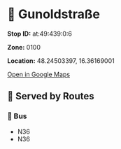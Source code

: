 # 🚉 Gunoldstraße


**Stop ID:** at:49:439:0:6

**Zone:** 0100

**Location:** 48.24503397, 16.36169001

[Open in Google Maps](https://www.google.com/maps?q=48.24503397,16.36169001)

## 🚆 Served by Routes

### 🚌 Bus
- N36
- N36